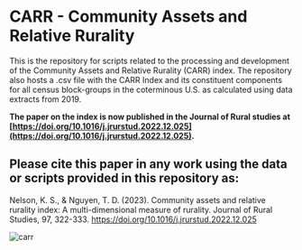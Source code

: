 # CARR - Community Assets and Relative Rurality


This is the repository for scripts related to the processing and development of the Community Assets and Relative Rurality (CARR) index. The repository also hosts a .csv file with the CARR Index and its constituent components for all census block-groups in the coterminous U.S. as calculated using data extracts from 2019. 

**The paper on the index is now published in the Journal of Rural studies at [https://doi.org/10.1016/j.jrurstud.2022.12.025](https://doi.org/10.1016/j.jrurstud.2022.12.025).**

## Please cite this paper in any work using the data or scripts provided in this repository as:

Nelson, K. S., & Nguyen, T. D. (2023). Community assets and relative rurality index: A multi-dimensional measure of rurality. Journal of Rural Studies, 97, 322-333. https://doi.org/10.1016/j.jrurstud.2022.12.025

![carr](https://user-images.githubusercontent.com/19783940/211063340-4a80fff1-61d9-4e26-a340-db5f5d2f6eb7.PNG)
